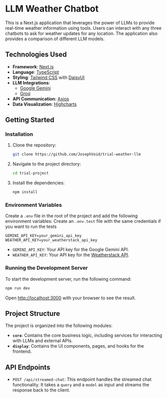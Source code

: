 # LLM Weather Chatbot

This is a Next.js application that leverages the power of LLMs to provide real-time weather information using tools. Users can interact with any three chatbots to ask for weather updates for any location. The application also provides a comparison of different LLM models.

## Technologies Used

- **Framework**: [Next.js](https://nextjs.org/)
- **Language**: [TypeScript](https://www.typescriptlang.org/)
- **Styling**: [Tailwind CSS](https://tailwindcss.com/) with [DaisyUI](https://daisyui.com/)
- **LLM Integrations**:
  - [Google Gemini](https://ai.google.dev/)
  - [Groq](https://groq.com/)
- **API Communication**: [Axios](https://axios-http.com/)
- **Data Visualization**: [Highcharts](https://www.highcharts.com/)

## Getting Started

### Installation

1.  Clone the repository:
    ```bash
    git clone https://github.com/JosephVoid/trial-weather-llm
    ```
2.  Navigate to the project directory:
    ```bash
    cd trial-project
    ```
3.  Install the dependencies:
    ```bash
    npm install
    ```

### Environment Variables

Create a `.env` file in the root of the project and add the following environment variables:
Create an `.env.test` file with the same credentials if you want to run the tests

```
GEMINI_API_KEY=your_gemini_api_key
WEATHER_API_KEY=your_weatherstack_api_key
```

- `GEMINI_API_KEY`: Your API key for the Google Gemini API.
- `WEATHER_API_KEY`: Your API key for the [Weatherstack API](https://weatherstack.com/).

### Running the Development Server

To start the development server, run the following command:

```bash
npm run dev
```

Open [http://localhost:3000](http://localhost:3000) with your browser to see the result.

## Project Structure

The project is organized into the following modules:

- **`core`**: Contains the core business logic, including services for interacting with LLMs and external APIs.
- **`display`**: Contains the UI components, pages, and hooks for the frontend.

## API Endpoints

- `POST /api/streamed-chat`: This endpoint handles the streamed chat functionality. It takes a `query` and a `model` as input and streams the response back to the client.
